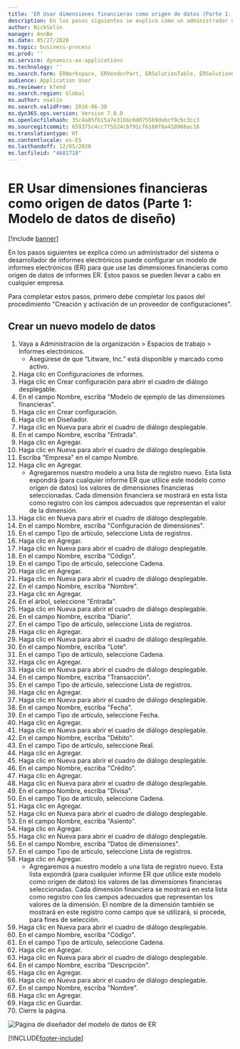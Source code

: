 ```yaml
---
title: 'ER Usar dimensiones financieras como origen de datos (Parte 1: Modelo de datos de diseño)'
description: En los pasos siguientes se explica cómo un administrador del sistema o desarrollador de informes electrónicos puede configurar un modelo de informes electrónicos (ER) para que use las dimensiones financieras como origen de datos de informes ER.
author: NickSelin
manager: AnnBe
ms.date: 05/27/2020
ms.topic: business-process
ms.prod: ''
ms.service: dynamics-ax-applications
ms.technology: ''
ms.search.form: ERWorkspace, ERVendorPart, ERSolutionTable, ERSolutionCreateDropDialog, ERDataModelDesigner, ERDataModelContentsItemCreationDialog
audience: Application User
ms.reviewer: kfend
ms.search.region: Global
ms.author: nselin
ms.search.validFrom: 2016-06-30
ms.dyn365.ops.version: Version 7.0.0
ms.openlocfilehash: 35c4a05fb15a7e3166c6d075569debcf9cbc3cc3
ms.sourcegitcommit: 659375c4cc7f5524cbf91cf6160f6a410960ac16
ms.translationtype: HT
ms.contentlocale: es-ES
ms.lasthandoff: 12/05/2020
ms.locfileid: "4681718"
---
```

# <a name="er-use-financial-dimensions-as-a-data-source-part-1---design-data-model"></a>ER Usar dimensiones financieras como origen de datos (Parte 1: Modelo de datos de diseño)

[!include [banner](../../includes/banner.md)]

En los pasos siguientes se explica cómo un administrador del sistema o desarrollador de informes electrónicos puede configurar un modelo de informes electrónicos (ER) para que use las dimensiones financieras como origen de datos de informes ER. Estos pasos se pueden llevar a cabo en cualquier empresa.

Para completar estos pasos, primero debe completar los pasos del procedimiento "Creación y activación de un proveedor de configuraciones".


## <a name="create-a-new-data-model"></a>Crear un nuevo modelo de datos
1. Vaya a Administración de la organización > Espacios de trabajo > Informes electrónicos.
    * Asegúrese de que “Litware, Inc.” está disponible y marcado como activo.  
2. Haga clic en Configuraciones de informes.
3. Haga clic en Crear configuración para abrir el cuadro de diálogo desplegable.
4. En el campo Nombre, escriba "Modelo de ejemplo de las dimensiones financieras".
5. Haga clic en Crear configuración.
6. Haga clic en Diseñador.
7. Haga clic en Nueva para abrir el cuadro de diálogo desplegable.
8. En el campo Nombre, escriba "Entrada".
9. Haga clic en Agregar.
10. Haga clic en Nueva para abrir el cuadro de diálogo desplegable.
11. Escriba "Empresa" en el campo Nombre.
12. Haga clic en Agregar.
    * Agregaremos nuestro modelo a una lista de registro nuevo. Esta lista expondrá (para cualquier informe ER que utilice este modelo como origen de datos) los valores de dimensiones financieras seleccionadas. Cada dimensión financiera se mostrará en esta lista como registro con los campos adecuados que representan el valor de la dimensión.  
13. Haga clic en Nueva para abrir el cuadro de diálogo desplegable.
14. En el campo Nombre, escriba "Configuración de dimensiones".
15. En el campo Tipo de artículo, seleccione Lista de registros.
16. Haga clic en Agregar.
17. Haga clic en Nueva para abrir el cuadro de diálogo desplegable.
18. En el campo Nombre, escriba "Código".
19. En el campo Tipo de artículo, seleccione Cadena.
20. Haga clic en Agregar.
21. Haga clic en Nueva para abrir el cuadro de diálogo desplegable.
22. En el campo Nombre, escriba "Nombre".
23. Haga clic en Agregar.
24. En el árbol, seleccione "Entrada".
25. Haga clic en Nueva para abrir el cuadro de diálogo desplegable.
26. En el campo Nombre, escriba "Diario".
27. En el campo Tipo de artículo, seleccione Lista de registros.
28. Haga clic en Agregar.
29. Haga clic en Nueva para abrir el cuadro de diálogo desplegable.
30. En el campo Nombre, escriba "Lote".
31. En el campo Tipo de artículo, seleccione Cadena.
32. Haga clic en Agregar.
33. Haga clic en Nueva para abrir el cuadro de diálogo desplegable.
34. En el campo Nombre, escriba "Transacción".
35. En el campo Tipo de artículo, seleccione Lista de registros.
36. Haga clic en Agregar.
37. Haga clic en Nueva para abrir el cuadro de diálogo desplegable.
38. En el campo Nombre, escriba "Fecha".
39. En el campo Tipo de artículo, seleccione Fecha.
40. Haga clic en Agregar.
41. Haga clic en Nueva para abrir el cuadro de diálogo desplegable.
42. En el campo Nombre, escriba "Débito".
43. En el campo Tipo de artículo, seleccione Real.
44. Haga clic en Agregar.
45. Haga clic en Nueva para abrir el cuadro de diálogo desplegable.
46. En el campo Nombre, escriba "Crédito".
47. Haga clic en Agregar.
48. Haga clic en Nueva para abrir el cuadro de diálogo desplegable.
49. En el campo Nombre, escriba "Divisa".
50. En el campo Tipo de artículo, seleccione Cadena.
51. Haga clic en Agregar.
52. Haga clic en Nueva para abrir el cuadro de diálogo desplegable.
53. En el campo Nombre, escriba "Asiento".
54. Haga clic en Agregar.
55. Haga clic en Nueva para abrir el cuadro de diálogo desplegable.
56. En el campo Nombre, escriba "Datos de dimensiones".
57. En el campo Tipo de artículo, seleccione Lista de registros.
58. Haga clic en Agregar.
    * Agregaremos a nuestro modelo a una lista de registro nuevo. Esta lista expondrá (para cualquier informe ER que utilice este modelo como origen de datos) los valores de las dimensiones financieras seleccionadas. Cada dimensión financiera se mostrará en esta lista como registro con los campos adecuados que representan los valores de la dimensión. El nombre de la dimensión también se mostrará en este registro como campo que se utilizará, si procede, para fines de selección.  
59. Haga clic en Nueva para abrir el cuadro de diálogo desplegable.
60. En el campo Nombre, escriba "Código".
61. En el campo Tipo de artículo, seleccione Cadena.
62. Haga clic en Agregar.
63. Haga clic en Nueva para abrir el cuadro de diálogo desplegable.
64. En el campo Nombre, escriba "Descripción".
65. Haga clic en Agregar.
66. Haga clic en Nueva para abrir el cuadro de diálogo desplegable.
67. En el campo Nombre, escriba "Nombre".
68. Haga clic en Agregar.
69. Haga clic en Guardar.
70. Cierre la página.

![Página de diseñador del modelo de datos de ER](../media/er-financial-dimensions-guides-data-model.png)



[!INCLUDE[footer-include](../../../../includes/footer-banner.md)]